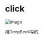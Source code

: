 # click

![image](https://github.com/user-attachments/assets/bcd86122-1736-499b-b1cc-72fe4e3d841e)

用DeepSeek写的
